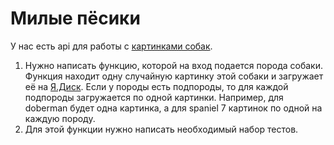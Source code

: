
# Милые пёсики
У нас есть api для работы с [картинками собак](https://dog.ceo/dog-api/documentation).  
1. Нужно написать функцию, которой на вход подается порода собаки. Функция находит одну случайную картинку этой собаки и загружает её на [Я.Диск](https://yandex.ru/dev/disk/poligon/).
Если у породы есть подпороды, то для каждой подпороды загружается по одной картинки.
Например, для doberman будет одна картинка, а для spaniel 7 картинок по одной на каждую породу.
2. Для этой функции нужно написать необходимый набор тестов.
